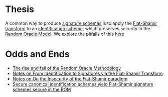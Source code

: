 # Thesis
A common way to produce [signature schemes](https://en.wikipedia.org/wiki/Digital_signature) 
is to apply the [Fiat-Shamir transform](https://en.wikipedia.org/wiki/Fiat%E2%80%93Shamir_heuristic) 
to an [identification scheme](http://www-math.ucdenver.edu/~wcherowi/courses/m5410/identschemes.pdf), 
which preserves security in the [Random Oracle Model](https://en.wikipedia.org/wiki/Random_oracle). 
We explore the pitfalls of this 
[here](https://github.com/vglazer/thesis/blob/master/body/ut-thesis.pdf)

# Odds and Ends
* [The rise and fall of the Random Oracle Methodology](https://github.com/vglazer/thesis/blob/master/plan.pdf)
* [Notes on From Identification to Signatures via the Fiat-Shamir Transform](https://github.com/vglazer/thesis/blob/master/notes_on_papers/FromIdentificationToSignatures/notes.pdf)
* [Notes on On the Insecurity of the Fiat-Shamir paradigm](https://github.com/vglazer/thesis/blob/master/notes_on_papers/OnTheInsecurityOfFiatShamir/notes.pdf)
* [Secure canonical identification schemes yield Fiat-Shamir signature schemes secure in the ROM](https://github.com/vglazer/thesis/blob/master/notes_on_papers/FromIdentificationToSignatures/notes.pdf)
